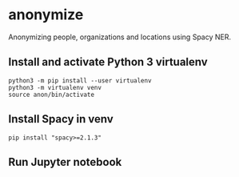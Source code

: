 # anonymize
Anonymizing people, organizations and locations using Spacy NER. 

## Install and activate Python 3 virtualenv
```
python3 -m pip install --user virtualenv
python3 -m virtualenv venv
source anon/bin/activate
```

## Install Spacy in venv
```
pip install "spacy>=2.1.3"
```

## Run Jupyter notebook
